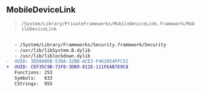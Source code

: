 ## MobileDeviceLink

> `/System/Library/PrivateFrameworks/MobileDeviceLink.framework/MobileDeviceLink`

```diff

   - /System/Library/Frameworks/Security.framework/Security
   - /usr/lib/libSystem.B.dylib
   - /usr/lib/liblockdown.dylib
-  UUID: 3ED8A86B-53DA-32BB-ACE2-F462054FFC51
+  UUID: CEF35C9B-72F0-3DB9-812E-111FEAB7E9C8
   Functions: 253
   Symbols:   633
   CStrings:  955

```
